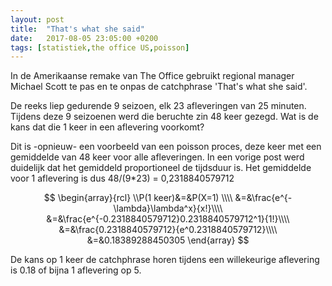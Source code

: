 ```yaml
---
layout: post
title:  "That's what she said"
date:   2017-08-05 23:05:00 +0200
tags: [statistiek,the office US,poisson]
---
```

In de Amerikaanse remake van The Office gebruikt regional manager Michael Scott te pas en te onpas de catchphrase 'That's what she said'.

De reeks liep gedurende 9 seizoen, elk 23 afleveringen van 25 minuten. Tijdens deze 9 seizoenen werd die beruchte zin 48 keer gezegd. Wat is de kans dat die 1 keer in een aflevering voorkomt?

Dit is -opnieuw- een voorbeeld van een poisson proces, deze keer met een gemiddelde van 48 keer voor alle afleveringen. In een vorige post werd duidelijk dat het gemiddeld proportioneel de tijdsduur is. Het gemiddelde voor 1 aflevering is dus 48/(9*23) = 0,2318840579712

$$
\begin{array}{rcl}
\\P(1 keer)&=&P(X=1) \\\\
&=&\frac{e^{-\lambda}\lambda^x}{x!}\\\\
&=&\frac{e^{-0.2318840579712}0.2318840579712^1}{1!}\\\\
&=&\frac{0.2318840579712}{e^0.2318840579712}\\\\
&=&0.18389288450305
\end{array}
$$

De kans op 1 keer de catchphrase horen tijdens een willekeurige aflevering is 0.18 of bijna 1 aflevering op 5.
